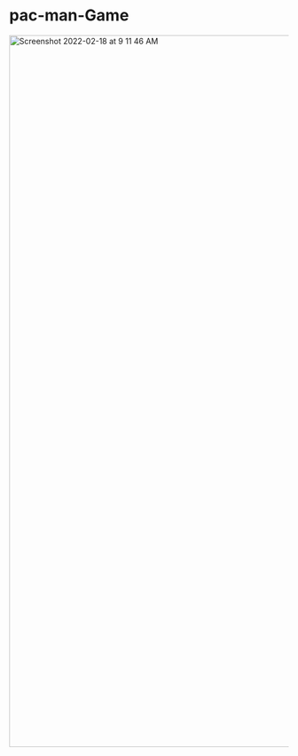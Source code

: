 # pac-man-Game


<img width="1285" alt="Screenshot 2022-02-18 at 9 11 46 AM" src="https://user-images.githubusercontent.com/36655557/154613320-1a09e71a-40d6-4857-b763-a7b280934d76.png">
